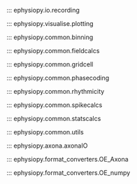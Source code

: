 ::: ephysiopy.io.recording

::: ephysiopy.visualise.plotting

::: ephysiopy.common.binning

::: ephysiopy.common.fieldcalcs

::: ephysiopy.common.gridcell

::: ephysiopy.common.phasecoding

::: ephysiopy.common.rhythmicity

::: ephysiopy.common.spikecalcs

::: ephysiopy.common.statscalcs

::: ephysiopy.common.utils

::: ephysiopy.axona.axonaIO

::: ephysiopy.format_converters.OE_Axona

::: ephysiopy.format_converters.OE_numpy